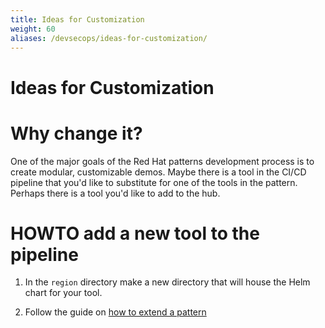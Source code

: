 ```yaml
---
title: Ideas for Customization
weight: 60
aliases: /devsecops/ideas-for-customization/
---
```


# Ideas for Customization

# Why change it?

One of the major goals of the Red Hat patterns development process is to create modular, customizable demos. Maybe there is a tool in the CI/CD pipeline that you'd like to substitute for one of the tools in the pattern. Perhaps there is a tool you'd like to add to the hub.

# HOWTO add a new tool to the pipeline

1. In the `region` directory make a new directory that will house the Helm chart for your tool.

1. Follow the guide on [how to extend a pattern](/contribute/extending-a-pattern/)

